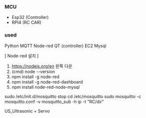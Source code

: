 ### MCU
 - Esp32 (Controller)
 - RPI4 (RC CAR)
 
 

### used 
Python
MQTT
Node-red
QT (controller)
EC2
Mysql




[ Node-red 설치 ]
1. https://nodejs.org/en 왼쪽 다운
2. (cmd) node --version
3. npm install -g node-red
4. npm install -g node-red-dashboard
5. npm install node-red-node-mysql

sudo /etc/init.d/mosquitto stop
cd /etc/mosquitto
sudo mosquitto -c mosquitto.conf -v
mosquitto_sub -h ip -t "RC/dir"

US_Ultrasonic + Servo
